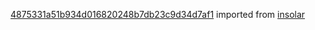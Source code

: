 [4875331a51b934d016820248b7db23c9d34d7af1](https://github.com/insolar/insolar/commit/4875331a51b934d016820248b7db23c9d34d7af1) imported from [insolar](https://github.com/insolar/insolar)
